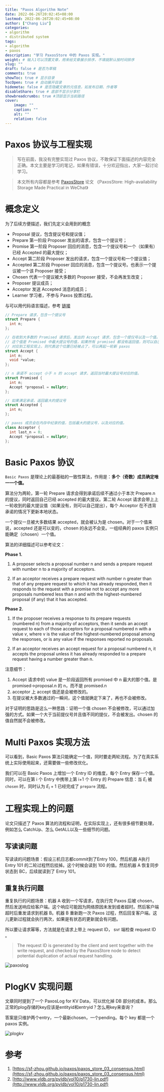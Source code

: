 ```yaml
---
title: "Paxos Algorithm Note"
date: 2022-06-26T20:02:45+08:00
lastmod: 2022-06-26T20:02:45+08:00
author: ["Chang Liu"]
categories: 
- algorithm
- distributed system
tags: 
- algorithm
- paxos
description: "学习 PaxosStore 中的 Paxos 实现。"
weight: # 输入1可以顶置文章，用来给文章展示排序，不填就默认按时间排序
slug: ""
draft: false # 是否为草稿
comments: true
showToc: true # 显示目录
TocOpen: true # 自动展开目录
hidemeta: false # 是否隐藏文章的元信息，如发布日期、作者等
disableShare: true # 底部不显示分享栏
showbreadcrumbs: true #顶部显示当前路径
cover:
    image: ""
    caption: ""
    alt: ""
    relative: false
---
```


# Paxos 协议与工程实现

> 写在前面，我没有完整实现过 Paxos 协议，不敢保证下面描述的内容完全正确。本文主要是学习的笔记，如果有错误，十分欢迎指出，大家一起讨论学习。
> 

> 本文所有内容都是参考 [PaxosStore](http://www.vldb.org/pvldb/vol10/p1730-lin.pdf) 论文 《PaxosStore: High-availability Storage Made Practical in WeChat》
> 

# 概念定义

为了后续方便描述，我们先定义会用到的概念

- Proposal 提议，包含提议号和提议值；
- Prepare 第一阶段 Proposer 发出的请求，包含一个提议号；
- Promise 第一阶段 Proposer 回应的消息，包含一个提议号和一个（如果有）已经 Accepted 的最大提仪；
- Accept 第二阶段 Proposer 发出的请求，包含一个提议号和一个提议值；
- Accepted 第二阶段 Proposer 回应的消息，包含一个提议号。也表示一个提议被一个该 Proposer 接受；
- Chosen 代表一个提议被大多数的 Proposer 接受，不会再发生改变；
- Proposer 提议成员；
- Acceptor  发送 Accepted 消息的成员；
- Learner 学习者，不参与 Paxos 投票过程。

与可以用代码语言描述，参考 [链接](https://sf-zhou.github.io/paxos/paxos_store_03_consensus.html)

```cpp
// Prepare 请求，包含一个提议号
struct Prepare {
  int n;
};

// 在收到大多数的 Promised 请求后，发出的 Accept 请求，包含一个提仪号以及一个值。
// 这个值是 Promised 中最大提议号的值，如果所有 promised 都没有返回值，则可以自己提出任意值。
// 对应到工程实现上，则代表这个位置已经被占了，可以再起一轮新 paxos
struct Accept {
  int n;
  void *value;
};

// n 承诺不 accept 小于 n 的 accept 请求，返回当时最大提议号对应的值。
struct Promised {
  int n;
  Accept *proposal = nullptr;
};

// 如果满足承诺，返回最大的提议号
struct Accepted {
  int n;
};

// paxos 成员会在内存中纪录的值，包括最大的提议号，以及对应的值。
class Acceptor {
  int last_n = 0;
  Accept *proposal = nullptr;
};
```

# Basic Paxos 协议

`Basic Paxos` 是理论上的最基础的一致性算法，作用是：**多个（奇数）成员确定唯一一个值。**

算法分为两轮，第一轮 Prepare 请求会得到承诺后续不通过小于本次 Prepare.n 的提议，同时返回自己已经 accepted 的最大提议。第二轮 Accept 请求会带上上一轮收到的最大提议值（如果没有，则可以自己提出），每个 Acceptor 在不违背承诺的情况下更新本地状态。

一个提仪一旦被大多数结果 accepted，就会被认为是 chosen。对于一个值来说，accepted 还是可以变的，chosen 的永远不会变。一组经典的 paxos 实例只能确定（chosen）一个值。

算法的详细描述可以参考论文：

**Phase 1.**

1. A proposer selects a proposal number n and sends a prepare request with number n to a majority of acceptors.

2. If an acceptor receives a prepare request with number n greater than that of any prepare request to which it has already responded, then it responds to the request with a promise not to accept any more proposals numbered less than n and with the highest-numbered proposal (if any) that it has accepted.

**Phase 2.**

1. If the proposer receives a response to its prepare requests (numbered n) from a majority of acceptors, then it sends an accept request to each of those acceptors for a proposal numbered n with a value *v*, where v is the value of the highest-numbered proposal among the responses, or is any value if the responses reported no proposals.

2. If an acceptor receives an accept request for a proposal numbered n, it accepts the proposal unless it has already responded to a prepare request having a number greater than n.

注意细节：

1. Accept 请求中的 value 是一阶段返回所有 promised 中 n 最大的那个值。是 promised→proposal.n 的 n，而不是 promised.n
2. acceptor 上 accept 值还是会被修改的。
3. 在提议被大多数通过的一瞬间，这个值就确定下来了，再也不会被修改。

对于证明的思路是这么一种思路：证明一个值 chosen 不会被修改，可以通过加强的方式。如果一个大于当前提仪号并且值不同的提仪，不会被发出。chosen 的值自然就不会被修改。

# Multi Paxos 实现方法

可以看到，Basic Paxos 算法只能确定一个值，同时要走两轮流程。为了在真实系统上实际使用起来，还需要做一些修改优化。

我们可以在 Basic Paxos 上增加一个 Entry ID 的维度，每个 Entry 保存一个值。同时，可以在第 i 个 Entry 中携带上第 i+1 个 Entry 的 Prepare 信息：当 $E_i$ 被 `chosen` 时，同时认为 $E_i+1$ 已经完成了 `prepare` 流程。

# 工程实现上的问题

论文只描述了 Paxos 算法的流程和证明，在实际实现上，还有很多细节要处理，例如怎么 CatchUp、怎么 GetALL以及一些细节的问题。

## 写读读问题

写读读的问题场景：假设三机日志都commit到了Entry 100，然后机器 A执行 Entry 101 的二轮过程然后挂掉。这个时候会读到 100 的值。然后机器 A 恢复同步状态到 BC，后续就读到了 Entry 101。 

## 重复执行问题

重复执行的问题场景：机器 A 收到一个写请求，在执行完 Paxos 后被 chosen，然后发送响应给客户端。这个响应可能因为网络原因未发到或者超时。然后客户端超时后重发请求到机器 B。机器 B 重新跑一次 Paxos 过程，然后回复客户端。这儿更新过程就会执行两次，如果是有状态的更新就会有问题。

所以要让请求幂等，方法就是在请求上带上 request ID， svr 端检查 request ID 。

> The request ID is generated by the client and sent together with the write request, and checked by the PaxosStore node to detect potential duplication of actual request handling.
> 

![paxoslog](https://imgs-1252230511.cos.ap-shanghai.myqcloud.com/2206/paxoslog.png)

# PlogKV 实现问题

文章同时提到了一个 PaxosLog for KV Data，可以优化掉 DB 部分的成本。那么正常的plog存储的key应该是entityid和entryid？怎么用key来查询？

答案是只维护两个entry，一个最新chosen，一个pending。每个 key 都是一个 paxos 实例。

![plogkv](https://imgs-1252230511.cos.ap-shanghai.myqcloud.com/2206/plogkv.png)
# 参考

1. [https://sf-zhou.github.io/paxos/paxos_store_03_consensus.html](https://sf-zhou.github.io/paxos/paxos_store_03_consensus.html)
2. [http://www.vldb.org/pvldb/vol10/p1730-lin.pdf](http://www.vldb.org/pvldb/vol10/p1730-lin.pdf)